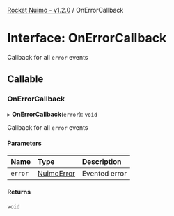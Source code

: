 [Rocket Nuimo - v1.2.0](../README.md) / OnErrorCallback

# Interface: OnErrorCallback

Callback for all `error` events

## Callable

### OnErrorCallback

▸ **OnErrorCallback**(`error`): `void`

Callback for all `error` events

#### Parameters

| Name | Type | Description |
| :------ | :------ | :------ |
| `error` | [NuimoError](../classes/nuimoerror.md) | Evented error |

#### Returns

`void`
